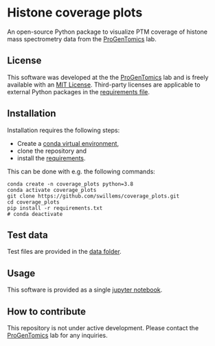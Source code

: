 # Histone coverage plots

An open-source Python package to visualize PTM coverage of histone mass spectrometry data from the [ProGenTomics](https://www.progentomics.ugent.be/) lab.

## License

This software was developed at the the [ProGenTomics](https://www.progentomics.ugent.be/) lab and is freely available with an [MIT License](LICENSE.txt). Third-party licenses are applicable to external Python packages in the [requirements file](requirements.txt).

## Installation

Installation requires the following steps:
* Create a [conda virtual environment](https://docs.conda.io/en/latest/),
* clone the repository and
* install the [requirements](requirements.txt).

This can be done with e.g. the following commands:

```bashrc
conda create -n coverage_plots python=3.8
conda activate coverage_plots
git clone https://github.com/swillems/coverage_plots.git
cd coverage_plots
pip install -r requirements.txt
# conda deactivate
```

## Test data

Test files are provided in the [data folder](data).

## Usage

This software is provided as a single [jupyter notebook](histone_coverage.ipynb).

## How to contribute

This repository is not under active development. Please contact the [ProGenTomics](https://www.progentomics.ugent.be/) lab for any inquiries.
